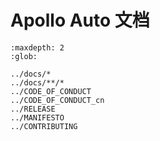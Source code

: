 # Apollo Auto 文档

```{toctree}
:maxdepth: 2
:glob:

../docs/*
../docs/**/*
../CODE_OF_CONDUCT
../CODE_OF_CONDUCT_cn
../RELEASE
../MANIFESTO
../CONTRIBUTING
```
